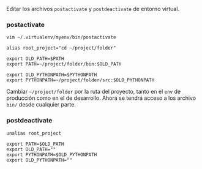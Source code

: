 Editar los archivos ``postactivate`` y ``postdeactivate`` de entorno virtual.

### postactivate

    vim ~/.virtualenv/myenv/bin/postactivate

    alias root_project="cd ~/project/folder"

    export OLD_PATH=$PATH
    export PATH=~/project/folder/bin:$OLD_PATH

    export OLD_PYTHONPATH=$PYTHONPATH
    export PYTHONPATH=~/project/folder/src:$OLD_PYTHONPATH

Cambiar ``~/project/folder`` por la ruta del proyecto, tanto en el ``env`` de producción como en el de desarrollo. Ahora se tendrá acceso a los archivo ``bin/`` desde cualquier parte.

### postdeactivate

    unalias root_project

    export PATH=$OLD_PATH
    export OLD_PATH=""
    export PYTHONPATH=$OLD_PYTHONPATH
    export OLD_PYTHONPATH=""
